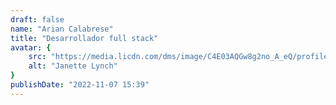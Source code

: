 ```yaml
---
draft: false
name: "Arian Calabrese"
title: "Desarrollador full stack"
avatar: {
    src: "https://media.licdn.com/dms/image/C4E03AQGw8g2no_A_eQ/profile-displayphoto-shrink_800_800/0/1611665928413?e=1701302400&v=beta&t=Y6VtBRxgBbR61FUibfcDLR3mdziJ01vk1Xu-VH9XbQ4",
    alt: "Janette Lynch"
}
publishDate: "2022-11-07 15:39"
---
```

